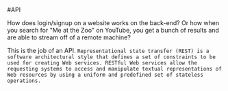 #API

How does login/signup on a website works on the back-end? Or how when you search for "Me at the Zoo" on YouTube, you get a bunch of results and are able to stream off of a remote machine?

This is the job of an API.
`Representational state transfer (REST) is a software architectural style that defines a set of constraints to be used for creating Web services. RESTful Web services allow the requesting systems to access and manipulate textual representations of Web resources by using a uniform and predefined set of stateless operations.`


